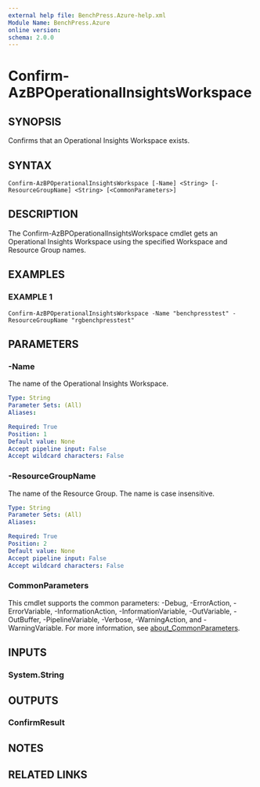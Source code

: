 ```yaml
---
external help file: BenchPress.Azure-help.xml
Module Name: BenchPress.Azure
online version:
schema: 2.0.0
---
```


# Confirm-AzBPOperationalInsightsWorkspace

## SYNOPSIS
Confirms that an Operational Insights Workspace exists.

## SYNTAX

```
Confirm-AzBPOperationalInsightsWorkspace [-Name] <String> [-ResourceGroupName] <String> [<CommonParameters>]
```

## DESCRIPTION
The Confirm-AzBPOperationalInsightsWorkspace cmdlet gets an Operational Insights Workspace using the specified
Workspace and Resource Group names.

## EXAMPLES

### EXAMPLE 1
```
Confirm-AzBPOperationalInsightsWorkspace -Name "benchpresstest" -ResourceGroupName "rgbenchpresstest"
```

## PARAMETERS

### -Name
The name of the Operational Insights Workspace.

```yaml
Type: String
Parameter Sets: (All)
Aliases:

Required: True
Position: 1
Default value: None
Accept pipeline input: False
Accept wildcard characters: False
```

### -ResourceGroupName
The name of the Resource Group.
The name is case insensitive.

```yaml
Type: String
Parameter Sets: (All)
Aliases:

Required: True
Position: 2
Default value: None
Accept pipeline input: False
Accept wildcard characters: False
```

### CommonParameters
This cmdlet supports the common parameters: -Debug, -ErrorAction, -ErrorVariable, -InformationAction, -InformationVariable, -OutVariable, -OutBuffer, -PipelineVariable, -Verbose, -WarningAction, and -WarningVariable. For more information, see [about_CommonParameters](http://go.microsoft.com/fwlink/?LinkID=113216).

## INPUTS

### System.String
## OUTPUTS

### ConfirmResult
## NOTES

## RELATED LINKS
